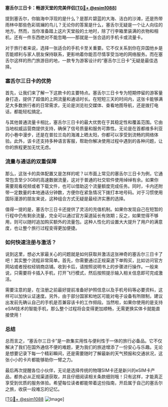 **塞舌尔三日卡：畅游天堂的完美伴侣[[TG💪+ @esim1088](https://t.me/s/esim1088)]**

提到塞舌尔，你脑海中浮现的是什么？是那片碧蓝的大海、洁白的沙滩，还是热带雨林中那些色彩斑斓的鸟儿？无论你的答案是什么，塞舌尔无疑是一个让人向往的地方。然而，当你准备踏上这片天堂般的土地时，除了行李箱里装满的衣物和相机，还有一件东西绝对不能忽略——那就是一张合适的手机卡或流量卡。

对于旅行者来说，选择一张适合的手机卡至关重要。它不仅关系到你在异国他乡是否能顺利与家人朋友保持联系，更影响着你能否尽情享受当地的网络服务。而在塞舌尔这样的热门旅游目的地，一款专为游客设计的“塞舌尔三日卡”无疑是最佳选择。

### 塞舌尔三日卡的优势

首先，让我们来了解一下这款卡的主要特点。塞舌尔三日卡专为短期停留的游客量身打造，提供了超值的上网流量和通话时长。在短短三天的时间内，这张卡能够满足大多数旅行者的日常需求，无论是浏览社交媒体、查看地图导航，还是拨打电话，都能轻松搞定。

与其他普通流量卡相比，塞舌尔三日卡的最大优势在于其稳定性和覆盖范围。它由当地权威运营商提供支持，确保了信号质量和服务可靠性。无论是在首都维多利亚的小巷中漫步，还是在普拉兰岛的海滩上晒太阳，你都可以享受到流畅的网络体验。此外，该卡还支持多种语言客服，帮助你解决使用过程中遇到的各种问题，让你的旅程更加无忧无虑。

### 流量与通话的双重保障

那么，这张卡的具体配置又是怎样的呢？以市面上常见的塞舌尔三日卡为例，它通常包含至少3GB的高速数据流量，这对于普通的社交软件使用绰绰有余。如果你需要观看视频或者下载文件，也可以借助这个流量额度完成任务。同时，卡内还附带一定数量的本地通话分钟数，方便你在紧急情况下拨打本地号码。对于习惯使用国际漫游的朋友来说，这种组合方式无疑是最经济实惠的选择。

值得一提的是，塞舌尔三日卡还提供了灵活的充值机制。如果你发现自己在短暂的行程中仍有剩余流量，完全可以通过官方渠道延长有效期；反之，如果觉得不够用，则可以随时追加购买额外的流量包。这种人性化的设置大大提升了用户的满意度，也让整个旅行过程变得更加便捷。

### 如何快速注册与激活？

说到这里，想必大家最关心的问题就是如何获取并激活这张神奇的塞舌尔三日卡了吧！其实整个流程非常简单。首先，你需要通过正规渠道下单购买，比如访问官方网站或者授权经销商店铺。收到卡后，请按照说明书上的步骤进行操作。一般来说，只需要将卡插入手机，打开飞行模式，然后按照提示输入相关信息即可完成激活。

需要注意的是，在注册之前最好提前准备好护照信息以及手机号码等必要资料，这样可以加快认证速度。另外，由于部分国家和地区可能对电子设备有所限制，建议出发前先确认自己的手机是否兼容该卡的工作频段。当然啦，如果你使用的是支持eSIM技术的智能手机，那么整个过程将会变得更加顺畅，无需更换实体卡就能直接使用！

### 总结

总而言之，“塞舌尔三日卡”是一款集实用性与便利性于一体的旅行必备品。它不仅解决了我们在国外通信不便的难题，更为我们的旅途增添了一份安心与乐趣。无论是想要记录下每一个精彩瞬间，还是需要随时了解最新的天气预报和交通状况，这张小小的卡片都能够助你一臂之力。

最后再次提醒各位小伙伴，无论是选择传统的物理SIM卡还是新兴的eSIM卡产品，都务必从正规渠道获取，并且仔细阅读相关条款细则哦！只有这样，才能真正享受到优质的服务体验。希望每位读者都能带着这份指南，开启属于自己的塞舌尔之旅，收获一段难忘的记忆。

[[TG💪+ @esim1088](https://t.me/s/esim1088) ![Image](https://i.postimg.cc/4NQfJmqS/Snipaste-2025-05-13-00-14-12.png)]